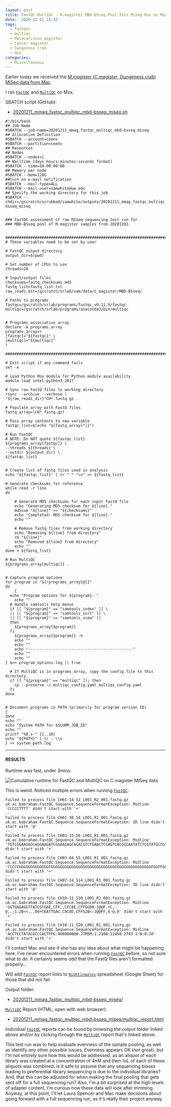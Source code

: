 ```yaml
---
layout: post
title: FastQC-MultiQC - M.magister MBD-BSseq Pool Test MiSeq Run on Mox
date: '2020-12-11 15:35'
tags:
  - fastqtc
  - multiqc
  - Metacarcinus magister
  - Cancer magister
  - Dungeness crab
  - mox
categories:
  - Miscellaneous
---
```

Earlier today we received the [_M.magister_ (_C.magister_; Dungeness crab) MiSeq data from Mac](https://robertslab.github.io/sams-notebook/2020/12/11/Data-Received-M.magister-MBD-BSseq-Pool-Test-MiSeq-Run.html).

I ran [`FastQC`](https://www.bioinformatics.babraham.ac.uk/projects/fastqc/) and [`MultiQC`](https://multiqc.info/) on Mox.

SBATCH script (GitHub):

- [20201211_mmag_fastqc_multiqc_mbd-bsseq_miseq.sh](https://github.com/RobertsLab/sams-notebook/blob/master/sbatch_scripts/20201211_mmag_fastqc_multiqc_mbd-bsseq_miseq.sh)

```shell
#!/bin/bash
## Job Name
#SBATCH --job-name=20201211_mmag_fastqc_multiqc_mbd-bsseq_miseq
## Allocation Definition
#SBATCH --account=coenv
#SBATCH --partition=coenv
## Resources
## Nodes
#SBATCH --nodes=1
## Walltime (days-hours:minutes:seconds format)
#SBATCH --time=10-00:00:00
## Memory per node
#SBATCH --mem=120G
##turn on e-mail notification
#SBATCH --mail-type=ALL
#SBATCH --mail-user=samwhite@uw.edu
## Specify the working directory for this job
#SBATCH --chdir=/gscratch/scrubbed/samwhite/outputs/20201211_mmag_fastqc_multiqc_mbd-bsseq_miseq


### FastQC assessment of raw MiSeq sequencing test run for
### MBD-BSseq pool of M.magister samples from 20201202.


###################################################################################
# These variables need to be set by user

# FastQC output directory
output_dir=$(pwd)

# Set number of CPUs to use
threads=28

# Input/output files
checksums=fastq_checksums.md5
fastq_list=fastq_list.txt
raw_reads_dir=/gscratch/srlab/sam/data/C_magister/MBD-BSseq/

# Paths to programs
fastqc=/gscratch/srlab/programs/fastqc_v0.11.9/fastqc
multiqc=/gscratch/srlab/programs/anaconda3/bin/multiqc


# Programs associative array
declare -A programs_array
programs_array=(
[fastqc]="${fastqc}" \
[multiqc]="${multiqc}"
)

###################################################################################

# Exit script if any command fails
set -e

# Load Python Mox module for Python module availability
module load intel-python3_2017

# Sync raw FastQ files to working directory
rsync --archive --verbose \
"${raw_reads_dir}"CH*.fastq.gz .

# Populate array with FastQ files
fastq_array=(CH*.fastq.gz)

# Pass array contents to new variable
fastqc_list=$(echo "${fastq_array[*]}")

# Run FastQC
# NOTE: Do NOT quote ${fastqc_list}
${programs_array[fastqc]} \
--threads ${threads} \
--outdir ${output_dir} \
${fastqc_list}


# Create list of fastq files used in analysis
echo "${fastqc_list}" | tr " " "\n" >> ${fastq_list}

# Generate checksums for reference
while read -r line
do

	# Generate MD5 checksums for each input FastQ file
	echo "Generating MD5 checksum for ${line}."
	md5sum "${line}" >> "${checksums}"
	echo "Completed: MD5 checksum for ${line}."
	echo ""

	# Remove fastq files from working directory
	echo "Removing ${line} from directory"
	rm "${line}"
	echo "Removed ${line} from directory"
	echo ""
done < ${fastq_list}

# Run MultiQC
${programs_array[multiqc]} .


# Capture program options
for program in "${!programs_array[@]}"
do
	{
  echo "Program options for ${program}: "
	echo ""
  # Handle samtools help menus
  if [[ "${program}" == "samtools_index" ]] \
  || [[ "${program}" == "samtools_sort" ]] \
  || [[ "${program}" == "samtools_view" ]]
  then
    ${programs_array[$program]}
  fi
	${programs_array[$program]} -h
	echo ""
	echo ""
	echo "----------------------------------------------"
	echo ""
	echo ""
} &>> program_options.log || true

  # If MultiQC is in programs_array, copy the config file to this directory.
  if [[ "${program}" == "multiqc" ]]; then
  	cp --preserve ~/.multiqc_config.yaml multiqc_config.yaml
  fi
done


# Document programs in PATH (primarily for program version ID)
{
date
echo ""
echo "System PATH for $SLURM_JOB_ID"
echo ""
printf "%0.s-" {1..10}
echo "${PATH}" | tr : \\n
} >> system_path.log
```

---

#### RESULTS

Runtime was fast, under 3mins:

![Cumulative runtime for FastQC and MultiQC on C.magister MiSeq data](https://github.com/RobertsLab/sams-notebook/blob/master/images/screencaps/20201211_mmag_fastqc_multiqc_mbd-bsseq_miseq_runtime.png?raw=true)

This is weird. Noticed multiple errors when running [`FastQC`](https://www.bioinformatics.babraham.ac.uk/projects/fastqc/):

```
Failed to process file CH01-14_S2_L001_R2_001.fastq.gz
uk.ac.babraham.FastQC.Sequence.SequenceFormatException: Midline 'CCCCCTTTT' didn't start with '+'
--
Failed to process file CH01-38_S4_L001_R1_001.fastq.gz
uk.ac.babraham.FastQC.Sequence.SequenceFormatException: ID line didn't start with '@'
--
Failed to process file CH03-15_S6_L001_R1_001.fastq.gz
uk.ac.babraham.FastQC.Sequence.SequenceFormatException: Midline 'TGTCGGAAGAGCAGGAAGATCGGAAGAGCACACGTCTGAACTCCAGTCACGCCAATATCTCGTATGCCGTCTT' didn't start with '+'
--
Failed to process file CH03-04_S5_L001_R1_001.fastq.gz
uk.ac.babraham.FastQC.Sequence.SequenceFormatException: Midline 'CCCCCGGGGGGGGGGGGGFGGGGGGGGGGGGGGGGGGGGGGGGGGGGGGGGGGGGGGGGGGGGFGGFFGGGGGGGG' didn't start with '+'
--
Failed to process file CH07-24_S14_L001_R1_001.fastq.gz
uk.ac.babraham.FastQC.Sequence.SequenceFormatException: ID line didn't start with '@'
--
Failed to process file CH10-11_S20_L001_R2_001.fastq.gz
uk.ac.babraham.FastQC.Sequence.SequenceFormatException: Midline 'GGTGAGAGGTTATCGTG8E,CFF,,CFC8E,CFFGG00-J@@F,+C,-@,,;1:2B<<,,,86+CEATTGAC,C6C8E,CFFG2B<-J@@FF,6-@,0' didn't start with '+'
--
Failed to process file CH10-11_S20_L001_R1_001.fastq.gz
uk.ac.babraham.FastQC.Sequence.SequenceFormatException: Midline 'ACCTCCTATACGCCCACTFFG:000000000-J7M5M:1:2108:12450:2743 1:N:0:20' didn't start with '+'
```

I'll contact Mac and see if she has any idea about what might be happening here. I've never encountered errors when running [`FastQC`](https://www.bioinformatics.babraham.ac.uk/projects/fastqc/) before, so not sure what to do. It certainly seems odd that the FastQ files aren't formatted properly...


Will add [`FastQC`](https://www.bioinformatics.babraham.ac.uk/projects/fastqc/) report links to [`Nightingales`](https://b.link/nightingales) spreadsheet (Google Sheet) for those that did _not_ fail.

Output folder:

- [20201211_mmag_fastqc_multiqc_mbd-bsseq_miseq/](https://gannet.fish.washington.edu/Atumefaciens/20201211_mmag_fastqc_multiqc_mbd-bsseq_miseq/)

[`MultiQC`](https://multiqc.info/) Report (HTML; open with web browser):

- [20201211_mmag_fastqc_multiqc_mbd-bsseq_miseq/multiqc_report.html](https://gannet.fish.washington.edu/Atumefaciens/20201211_mmag_fastqc_multiqc_mbd-bsseq_miseq/multiqc_report.html)

Individual [`FastQC`](https://www.bioinformatics.babraham.ac.uk/projects/fastqc/) reports can be found by browsing the output folder linked above and/or by clicking through the [`MultiQC`](https://multiqc.info/) report that's linked above.

This test run was to help evaluate evenness of the sample pooling, as well as identify any other possible issues. Evenness appears OK (not great), but I'm not entirely sure how this would be addressed, as an aliquot of each library was created at a concentration of 4nM and then 1uL of each of these aliquots was combined. Is it safe to assume that any sequencing biases leading to preferential library sequencing is due to the individual libraries? And, that this can be adjusted for when making the final pooling that gets sent off for a full sequencing run? Also, I'm a bit surprised at the high levels of adapter content. I'm curious how these data will look after trimming. Anyway, at this point, I'll let Laura Spencer and Mac make decisions about going forward with a full sequencing run, as it's really their project anyway.
